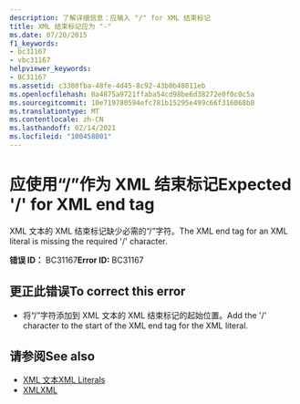 ```yaml
---
description: 了解详细信息：应输入 "/" for XML 结束标记
title: XML 结束标记应为 "-"
ms.date: 07/20/2015
f1_keywords:
- bc31167
- vbc31167
helpviewer_keywords:
- BC31167
ms.assetid: c3380fba-48fe-4d45-8c92-43b0b48011eb
ms.openlocfilehash: 0a4875a9721ffaba54cd98be6d38272e0f0c0c5a
ms.sourcegitcommit: 10e719780594efc781b15295e499c66f316068b8
ms.translationtype: MT
ms.contentlocale: zh-CN
ms.lasthandoff: 02/14/2021
ms.locfileid: "100458001"
---
```

# <a name="expected--for-xml-end-tag"></a><span data-ttu-id="50919-103">应使用“/”作为 XML 结束标记</span><span class="sxs-lookup"><span data-stu-id="50919-103">Expected '/' for XML end tag</span></span>

<span data-ttu-id="50919-104">XML 文本的 XML 结束标记缺少必需的“/”字符。</span><span class="sxs-lookup"><span data-stu-id="50919-104">The XML end tag for an XML literal is missing the required '/' character.</span></span>  
  
 <span data-ttu-id="50919-105">**错误 ID：** BC31167</span><span class="sxs-lookup"><span data-stu-id="50919-105">**Error ID:** BC31167</span></span>  
  
## <a name="to-correct-this-error"></a><span data-ttu-id="50919-106">更正此错误</span><span class="sxs-lookup"><span data-stu-id="50919-106">To correct this error</span></span>  
  
- <span data-ttu-id="50919-107">将“/”字符添加到 XML 文本的 XML 结束标记的起始位置。</span><span class="sxs-lookup"><span data-stu-id="50919-107">Add the '/' character to the start of the XML end tag for the XML literal.</span></span>  
  
## <a name="see-also"></a><span data-ttu-id="50919-108">请参阅</span><span class="sxs-lookup"><span data-stu-id="50919-108">See also</span></span>

- [<span data-ttu-id="50919-109">XML 文本</span><span class="sxs-lookup"><span data-stu-id="50919-109">XML Literals</span></span>](../language-reference/xml-literals/index.md)
- [<span data-ttu-id="50919-110">XML</span><span class="sxs-lookup"><span data-stu-id="50919-110">XML</span></span>](../programming-guide/language-features/xml/index.md)
